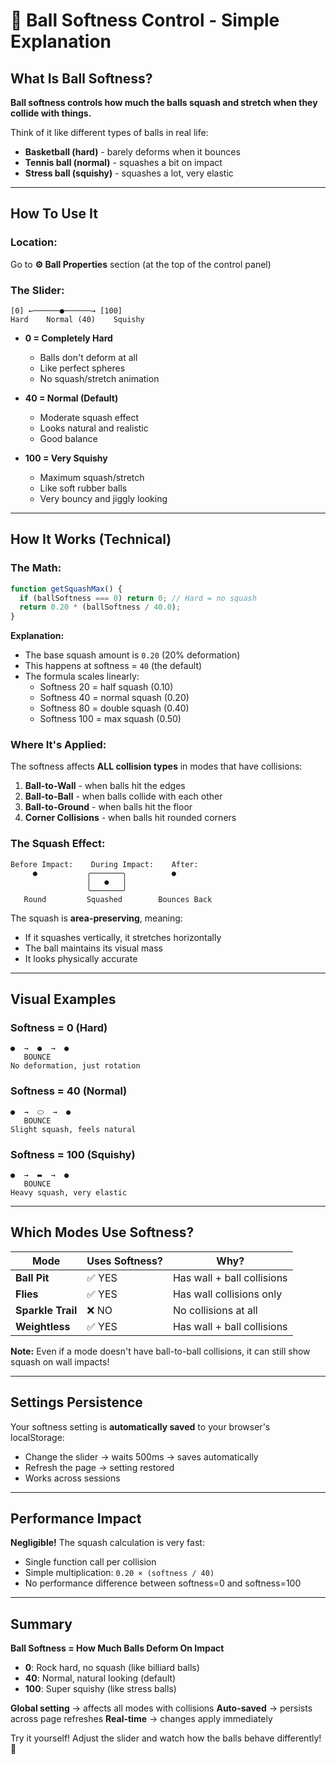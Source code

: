 # 🎈 Ball Softness Control - Simple Explanation

## What Is Ball Softness?

**Ball softness controls how much the balls squash and stretch when they collide with things.**

Think of it like different types of balls in real life:
- **Basketball (hard)** - barely deforms when it bounces
- **Tennis ball (normal)** - squashes a bit on impact
- **Stress ball (squishy)** - squashes a lot, very elastic

---

## How To Use It

### Location:
Go to **⚙️ Ball Properties** section (at the top of the control panel)

### The Slider:
```
[0] ←──────●──────→ [100]
Hard    Normal (40)    Squishy
```

- **0 = Completely Hard**
  - Balls don't deform at all
  - Like perfect spheres
  - No squash/stretch animation

- **40 = Normal (Default)**
  - Moderate squash effect
  - Looks natural and realistic
  - Good balance

- **100 = Very Squishy**
  - Maximum squash/stretch
  - Like soft rubber balls
  - Very bouncy and jiggly looking

---

## How It Works (Technical)

### The Math:
```javascript
function getSquashMax() {
  if (ballSoftness === 0) return 0; // Hard = no squash
  return 0.20 * (ballSoftness / 40.0);
}
```

**Explanation:**
- The base squash amount is `0.20` (20% deformation)
- This happens at softness = `40` (the default)
- The formula scales linearly:
  - Softness 20 = half squash (0.10)
  - Softness 40 = normal squash (0.20)
  - Softness 80 = double squash (0.40)
  - Softness 100 = max squash (0.50)

### Where It's Applied:
The softness affects **ALL collision types** in modes that have collisions:

1. **Ball-to-Wall** - when balls hit the edges
2. **Ball-to-Ball** - when balls collide with each other
3. **Ball-to-Ground** - when balls hit the floor
4. **Corner Collisions** - when balls hit rounded corners

### The Squash Effect:
```
Before Impact:    During Impact:    After:
     ●           ╭───────╮          ●
                 │   ●   │
                 ╰───────╯
   Round         Squashed        Bounces Back
```

The squash is **area-preserving**, meaning:
- If it squashes vertically, it stretches horizontally
- The ball maintains its visual mass
- It looks physically accurate

---

## Visual Examples

### Softness = 0 (Hard)
```
●  →  ●  →  ●
   BOUNCE
No deformation, just rotation
```

### Softness = 40 (Normal)
```
●  →  ⬭  →  ●
   BOUNCE
Slight squash, feels natural
```

### Softness = 100 (Squishy)
```
●  →  ▬  →  ●
   BOUNCE
Heavy squash, very elastic
```

---

## Which Modes Use Softness?

| Mode | Uses Softness? | Why? |
|------|---------------|------|
| **Ball Pit** | ✅ YES | Has wall + ball collisions |
| **Flies** | ✅ YES | Has wall collisions only |
| **Sparkle Trail** | ❌ NO | No collisions at all |
| **Weightless** | ✅ YES | Has wall + ball collisions |

**Note:** Even if a mode doesn't have ball-to-ball collisions, it can still show squash on wall impacts!

---

## Settings Persistence

Your softness setting is **automatically saved** to your browser's localStorage:
- Change the slider → waits 500ms → saves automatically
- Refresh the page → setting restored
- Works across sessions

---

## Performance Impact

**Negligible!** The squash calculation is very fast:
- Single function call per collision
- Simple multiplication: `0.20 × (softness / 40)`
- No performance difference between softness=0 and softness=100

---

## Summary

**Ball Softness = How Much Balls Deform On Impact**

- **0**: Rock hard, no squash (like billiard balls)
- **40**: Normal, natural looking (default)
- **100**: Super squishy (like stress balls)

**Global setting** → affects all modes with collisions
**Auto-saved** → persists across page refreshes
**Real-time** → changes apply immediately

Try it yourself! Adjust the slider and watch how the balls behave differently! 🎈
